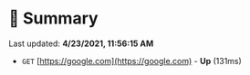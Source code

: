 # 📖 Summary
Last updated: **4/23/2021, 11:56:15 AM**

- `GET` [https://google.com](https://google.com) - **Up** (131ms)
